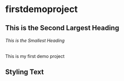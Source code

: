 # firstdemoproject

## This is the Second Largest Heading

###### This is the Smallest Heading

This is my first demo project

## Styling Text
